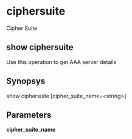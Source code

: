 # ciphersuite

Cipher Suite

## show ciphersuite

Use this operation to get AAA server details

## Synopsys 

show ciphersuite \[cipher\_suite\_name=&lt;string&gt;\]

## Parameters 

**cipher\_suite\_name**